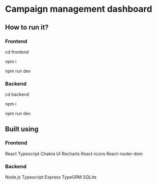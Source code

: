 
# Campaign management dashboard

## How to run it?

### Frontend
cd frontend

npm i

npm run dev

### Backend
cd backend

npm i

npm run dev


## Built using
### Frontend
React
    Typescript
    Chakra UI
    Recharts
    React-icons
    React-router-dom
### Backend
Node.js
    Typescript
    Express
    TypeORM
    SQLite
